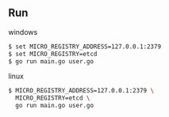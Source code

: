 ## Run  
windows
```sh
$ set MICRO_REGISTRY_ADDRESS=127.0.0.1:2379
$ set MICRO_REGISTRY=etcd
$ go run main.go user.go  
```

linux
```sh
$ MICRO_REGISTRY_ADDRESS=127.0.0.1:2379 \
  MICRO_REGISTRY=etcd \
  go run main.go user.go  
```